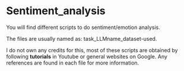 # Sentiment_analysis

You will find different scripts to do sentiment/emotion analysis.

  The files are usually named as: task_LLMname_dataset-used. 

I do not own any credits for this, most of these scripts are obtained by following **tutorials** in Youtube or general websites on Google. Any references are found in each file for more information.


